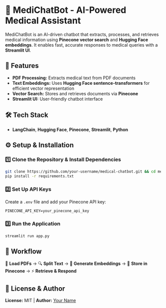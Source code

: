 # 🏥 MediChatBot - AI-Powered Medical Assistant

MediChatBot is an AI-driven chatbot that extracts, processes, and retrieves medical information using **Pinecone vector search** and **Hugging Face embeddings**. It enables fast, accurate responses to medical queries with a **Streamlit UI**.

## 🚀 Features
- **PDF Processing:** Extracts medical text from PDF documents
- **Text Embeddings:** Uses **Hugging Face sentence-transformers** for efficient vector representation
- **Vector Search:** Stores and retrieves documents via **Pinecone**
- **Streamlit UI:** User-friendly chatbot interface

## 🛠️ Tech Stack
- **LangChain**, **Hugging Face**, **Pinecone**, **Streamlit**, **Python**

## ⚙️ Setup & Installation
### 1️⃣ Clone the Repository & Install Dependencies
```bash
git clone https://github.com/your-username/medical-chatbot.git && cd medical-chatbot
pip install -r requirements.txt
```
### 2️⃣ Set Up API Keys
Create a `.env` file and add your Pinecone API key:
```env
PINECONE_API_KEY=your_pinecone_api_key
```
### 3️⃣ Run the Application
```bash
streamlit run app.py
```

## 🔄 Workflow
📂 **Load PDFs** → 🔍 **Split Text** → 🧠 **Generate Embeddings** → 📡 **Store in Pinecone** → ⚡ **Retrieve & Respond**

## 📜 License & Author
**License:** MIT | **Author:** [Your Name](https://github.com/your-username)


